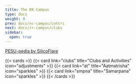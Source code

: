 ```yaml
---
title: The RR Campus
type: docs
weight: 9
prev: docs/ec-campus/contri
next: docs/rr-campus/clubs
sidebar:
  open: true
---
```


[PESU-pedia by SilicoFlare](https://pesupedia.vercel.app/intro.html)

{{< cards >}}
  {{< card link="clubs" title="Clubs and Activities" icon="adjustments" >}}
  {{< card link="at" title="Aatmatrisha" icon="sparkles" >}}
  {{< card link="smpna" title="Samarpana" icon="sparkles" >}}
{{< /cards >}}
